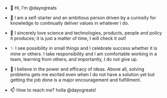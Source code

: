 - 👋 Hi, I’m @dayogreats
- 👀 I am a self-starter and an ambitious person driven by a curiosity for knowledge to continually deliver values in whatever i do. 
- 💞️ I sincerely love science and technologies, products, people and policy it produces; it is just a matter of time, I will check it out!
- ✨ I see possibility in small things and I celebrate success whether it is mine or others. I take responsibility and I am comfortable working in a team, learning from others, and importantly, I do not give up.
- 🌱 I believe in the power and efficacy of ideas. Above all, solving problems gets me excited even when I do not have a solution yet but getting the job done is a major encouragement and fulfillment.

- 📫 How to reach me? holla @dayogreats!

<!---
dayogreats/dayogreats is a ✨ special ✨ repository because its `README.md` (this file) appears on your GitHub profile.
You can click the Preview link to take a look at your changes.
--->
